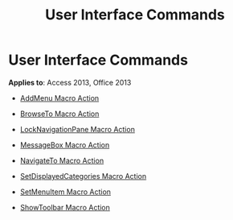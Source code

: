 ﻿---
title: User Interface Commands
TOCTitle: User Interface Commands
ms:assetid: e52bac01-4784-4c20-b387-d18228008104
ms:mtpsurl: https://msdn.microsoft.com/library/Dn125921(v=office.15)
ms:contentKeyID: 52074792
ms.date: 09/18/2015
mtps_version: v=office.15
---

# User Interface Commands


**Applies to**: Access 2013, Office 2013



  - [AddMenu Macro Action](addmenu-macro-action.md)

  - [BrowseTo Macro Action](browseto-macro-action.md)

  - [LockNavigationPane Macro Action](locknavigationpane-macro-action.md)

  - [MessageBox Macro Action](messagebox-macro-action.md)

  - [NavigateTo Macro Action](navigateto-macro-action.md)

  - [SetDisplayedCategories Macro Action](setdisplayedcategories-macro-action.md)

  - [SetMenuItem Macro Action](setmenuitem-macro-action.md)

  - [ShowToolbar Macro Action](showtoolbar-macro-action.md)


